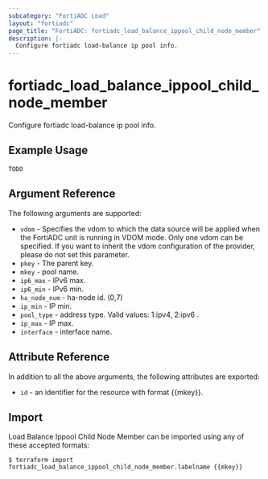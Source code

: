 ```yaml
---
subcategory: "FortiADC Load"
layout: "fortiadc"
page_title: "FortiADC: fortiadc_load_balance_ippool_child_node_member"
description: |-
  Configure fortiadc load-balance ip pool info.
---
```


# fortiadc_load_balance_ippool_child_node_member
Configure fortiadc load-balance ip pool info.

## Example Usage
```hcl
TODO
```

## Argument Reference

The following arguments are supported:

* `vdom` - Specifies the vdom to which the data source will be applied when the FortiADC unit is running in VDOM mode. Only one vdom can be specified. If you want to inherit the vdom configuration of the provider, please do not set this parameter.
* `pkey` - The parent key.
* `mkey` - pool name.
* `ip6_max` - IPv6 max. 
* `ip6_min` - IPv6 min. 
* `ha_node_num` - ha-node id. (0,7)
* `ip_min` - IP min. 
* `pool_type` - address type. Valid values: 1:ipv4, 2:ipv6 .
* `ip_max` - IP max. 
* `interface` - interface name. 

## Attribute Reference

In addition to all the above arguments, the following attributes are exported:
* `id` - an identifier for the resource with format {{mkey}}.

## Import
 Load Balance Ippool Child Node Member can be imported using any of these accepted formats:
```
$ terraform import fortiadc_load_balance_ippool_child_node_member.labelname {{mkey}}
```
